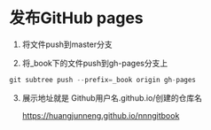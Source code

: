 # 发布GitHub pages

1. 将文件push到master分支

2. 将_book下的文件push到gh-pages分支上
```js
git subtree push --prefix=_book origin gh-pages
```

3. 展示地址就是 Github用户名.github.io/创建的仓库名

   https://huangjunneng.github.io/nnngitbook